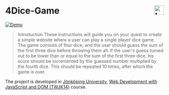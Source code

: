 4Dice-Game <a href="https://ju.se"><img src="https://cdn.rawgit.com/atanasyanew/4Dice-game/master/_Resources/ju_logo.svg" title="Logo" align="right" height="30" /></a>
======
[![Demo](https://img.shields.io/badge/Demo-Online-green.svg)](https://dice4-game.firebaseapp.com/)

> Introduction
These instructions will guide you on your quest to create a simple website where a user can play a single player dice game. The game consists of four dice, and the user should guess the sum of the first three dice before throwing them all. If the user's guess turned out to be lower than or equal to the sum of the first three dice, his score should be incremented by the guessed number multiplied by the fourth dice. This should be repeated 10 times, after which the game is over.

The project is developed in [Jönköping University]( https://ju.se/), [Web Development with JavaScript and DOM (TWJK14)](http://ju.se/en/study-at-ju/courses.html?courseCode=TWJK14&semester=20141) course.
